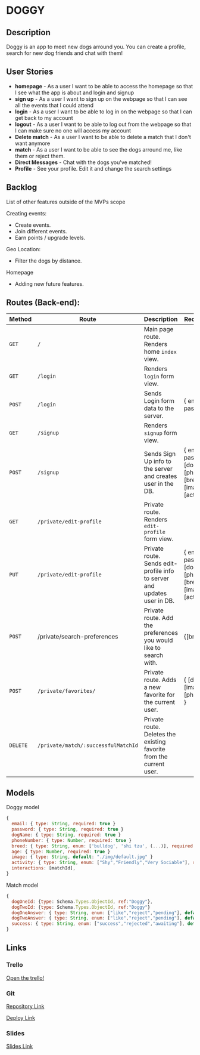 # DOGGY

## Description

Doggy is an app to meet new dogs arround you. You can create a profile, search for new dog friends and chat with them!

## User Stories

- **homepage** - As a user I want to be able to access the homepage so that I see what the app is about and login and signup
- **sign up** - As a user I want to sign up on the webpage so that I can see all the events that I could attend
- **login** - As a user I want to be able to log in on the webpage so that I can get back to my account
- **logout** - As a user I want to be able to log out from the webpage so that I can make sure no one will access my account
- **Delete match**  - As a user I want to be able to delete a match that I don't want anymore
- **match** - As a user I want to be able to see the dogs arround me, like them or reject them.
- **Direct Messages** - Chat with the dogs you've matched!
- **Profile** - See your profile. Edit it and change the search settings



## Backlog

List of other features outside of the MVPs scope

Creating events:
- Create events.
- Join different events.
- Earn points / upgrade levels.

Geo Location:
- Filter the dogs by distance.

Homepage
- Adding new future features.


## Routes (Back-end):



| **Method** | **Route**                           | **Description**                                              | Request  - Body                                              |
| ---------- | ----------------------------------- | :----------------------------------------------------------- | ------------------------------------------------------------ |
| `GET`      | `/`                                 | Main page route.  Renders home `index` view.                 |                                                              |
| `GET`      | `/login`                            | Renders `login` form view.                                   |                                                              |
| `POST`     | `/login`                            | Sends Login form data to the server.                         | { email, password }                                          |
| `GET`      | `/signup`                           | Renders `signup` form view.                                  |                                                              |
| `POST`     | `/signup`                           | Sends Sign Up info to the server and creates user in the DB. | { email, password, [dogName], [phoneNumber], [breed], [age], [imageUrl], [activity] } |
| `GET`      | `/private/edit-profile`             | Private route. Renders `edit-profile` form view.             |                                                              |
| `PUT`      | `/private/edit-profile`             | Private route. Sends edit-profile info to server and updates user in DB. | { email, password, [dogName], [phoneNumber], [breed], [age], [imageUrl], [activity] } |
| `POST`     | /private/search-preferences         | Private route. Add the preferences you would like to search with. | {[breed], [age]}                                             |
| `POST`     | `/private/favorites/`               | Private route. Adds a new favorite for the current user.     | { [dogName], [image], [phoneNumber] }                        |
| `DELETE`   | `/private/match/:successfulMatchId` | Private route. Deletes the existing favorite from the current user. |                                                              |

## Models

Doggy model

```javascript
{
  email: { type: String, required: true }
  password: { type: String, required: true }
  dogName: { type: String, required: true }
  phoneNumber: { type: Number, required: true }
  breed: { type: String, enum: ['bulldog', 'shi tzu', (...)], required: true},
  age: { type: Number, required: true }
  image: { type: String, default: "./img/default.jpg" }
  activity: { type: String, enum: ["Shy","Friendly","Very Sociable"], required: true},
  interactions: [matchId],
}

```



Match model

```javascript
{
  dogOneId: {type: Schema.Types.ObjectId, ref:"Doggy"},
  dogTwoId: {type: Schema.Types.ObjectId, ref:"Doggy"}
  dogOneAnswer: { type: String, enum: ["like","reject","pending"], default: "pending" },
  dogTwoAnswer: { type: String, enum: ["like","reject","pending"], default: "pending" },
  success: { type: String, enum: ["success","rejected","awaiting"], default: "awaiting" },
}

```

## Links

### Trello

[Open the trello!](https://trello.com/b/WuUgMfQq/project-2-doggy)

### Git

[Repository Link](https://github.com/guillemtubert/Doggy)

[Deploy Link](https://dawg-project.herokuapp.com/)

### Slides 

[Slides Link](https://docs.google.com/presentation/d/1maTh19snJx0KqOmr5Z6mSbECEX2EyE4BDtyz2u09eM8/edit?usp=sharing)
